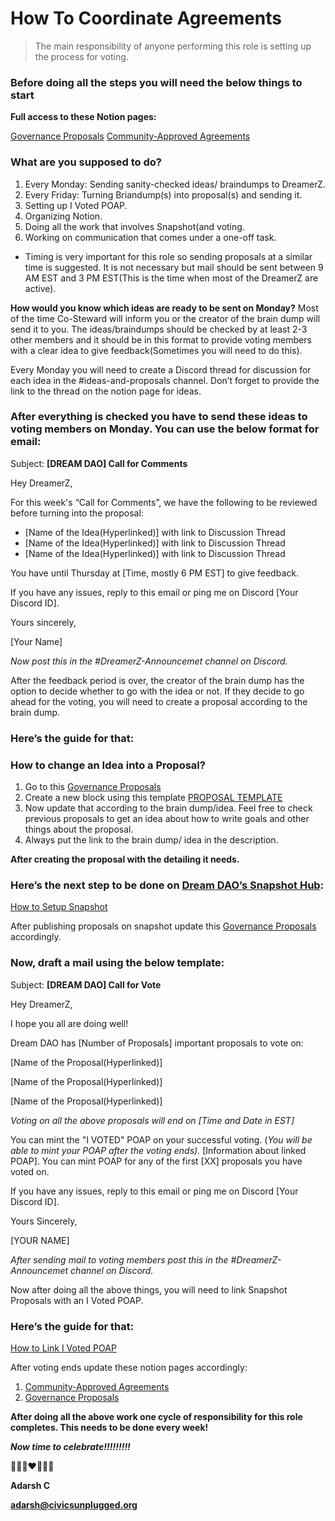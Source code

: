 # How To Coordinate Agreements

> The main responsibility of anyone performing this role is setting up the process for voting.
> 

### Before doing all the steps you will need the below things to start

**Full access to these Notion pages:**

[](../../Design%20Documents%20&%20Braindumps%2096c62424d0454ec2bd5170ad5dce5dae.md) 

[Governance Proposals](../../Governance%20Proposals%205d412cf3fc7743baaa779bd95bf06dc5.md) 
[](../../Community-Approved%20Agreements%208a69d0fe98644312a618f9f7dbd985a2.md)[Community-Approved Agreements](../../Community-Approved%20Agreements%208a69d0fe98644312a618f9f7dbd985a2.md) 

### **What are you supposed to do?**

1. Every Monday: Sending sanity-checked ideas/ braindumps to DreamerZ.
2. Every Friday: Turning Briandump(s) into proposal(s) and sending it.
3. Setting up I Voted POAP.
4. Organizing Notion.
5. Doing all the work that involves Snapshot(and voting.
6. Working on communication that comes under a one-off task.

- Timing is very important for this role so sending proposals at a similar time is suggested. It is not necessary but mail should be sent between 9 AM EST and 3 PM EST(This is the time when most of the DreamerZ are active).

**How would you know which ideas are ready to be sent on Monday?**
Most of the time Co-Steward will inform you or the creator of the brain dump will send it to you. The ideas/braindumps should be checked by at least 2-3 other members and it should be in this format to provide voting members with a clear idea to give feedback(Sometimes you will need to do this).

Every Monday you will need to create a Discord thread for discussion for each idea in the #ideas-and-proposals channel. Don’t forget to provide the link to the thread on the notion page for ideas.

### After everything is checked you have to send these ideas to voting members on Monday. You can use the below format for email:

Subject: **[DREAM DAO] Call for Comments**

Hey DreamerZ,

For this week's “Call for Comments”, we have the following to be reviewed before turning into the proposal:

- [Name of the Idea(Hyperlinked)] with link to Discussion Thread
- [Name of the Idea(Hyperlinked)] with link to Discussion Thread
- [Name of the Idea(Hyperlinked)] with link to Discussion Thread

You have until Thursday at [Time, mostly 6 PM EST] to give feedback.

If you have any issues, reply to this email or ping me on Discord [Your Discord ID].

Yours sincerely,

[Your Name]

*Now post this in the #DreamerZ-Announcemet channel on Discord.*

After the feedback period is over, the creator of the brain dump has the option to decide whether to go with the idea or not. If they decide to go ahead for the voting, you will need to create a proposal according to the brain dump.

### Here’s the guide for that:

### How to change an Idea into a Proposal?

1. Go to this [Governance Proposals](../../Governance%20Proposals%205d412cf3fc7743baaa779bd95bf06dc5.md) 
2. Create a new block using this template [PROPOSAL TEMPLATE](../../Governance%20Proposals%205d412cf3fc7743baaa779bd95bf06dc5/PROPOSAL%20TEMPLATE%20d9e8266691274cd08bb257700320ee69.md) 
3. Now update that according to the brain dump/idea. Feel free to check previous proposals to get an idea about how to write goals and other things about the proposal.
4. Always put the link to the brain dump/ idea in the description.

**After creating the proposal with the detailing it needs.** 

### Here’s the next step to be done on [Dream DAO’s Snapshot Hub](https://snapshot.org/#/thedreamdao.eth):

[How to Setup Snapshot](How%20To%20Coordinate%20Agreements%2042dec2b23cce4d5685d0e10a7885902b/How%20to%20Setup%20Snapshot%20fc7ecc3f5aba4d059f5e5c2b8ea1efbf.md)

After publishing proposals on snapshot update this  [Governance Proposals](../../Governance%20Proposals%205d412cf3fc7743baaa779bd95bf06dc5.md) accordingly.

### **Now, draft a mail using the below template:**

Subject:  **[DREAM DAO] Call for Vote**

Hey DreamerZ,

I hope you all are doing well!

Dream DAO has [Number of Proposals] important proposals to vote on:

[Name of the Proposal(Hyperlinked)]

[Name of the Proposal(Hyperlinked)]

[Name of the Proposal(Hyperlinked)]

*Voting on all the above proposals will end on [Time and Date in EST]*

You can mint the "I VOTED" POAP on your successful voting. (*You will be able to mint your POAP after the voting ends).* [Information about linked POAP]. You can mint POAP for any of the first [XX] proposals you have voted on.

If you have any issues, reply to this email or ping me on Discord [Your Discord ID].

Yours Sincerely,

[YOUR NAME]

*After sending mail to voting members post this in the #DreamerZ-Announcemet channel on Discord.*

Now after doing all the above things, you will need to link Snapshot Proposals with an I Voted POAP.

### Here’s the guide for that:

[How to Link I Voted POAP](How%20To%20Coordinate%20Agreements%2042dec2b23cce4d5685d0e10a7885902b/How%20to%20Link%20I%20Voted%20POAP%20569720dbeb1b45f3a4972264b199db0c.md)

After voting ends update these notion pages accordingly:

1. [Community-Approved Agreements](../../Community-Approved%20Agreements%208a69d0fe98644312a618f9f7dbd985a2.md) 
2. [Governance Proposals](../../Governance%20Proposals%205d412cf3fc7743baaa779bd95bf06dc5.md) 

**After doing all the above work one cycle of responsibility for this role completes. This needs to be done every week!**

***Now time to celebrate!!!!!!!!!***

🚀🚀🚀❤️🌱🥳🥳

**Adarsh C**

**adarsh@civicsunplugged.org**